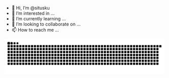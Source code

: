 - 👋 Hi, I’m @situsku
- 👀 I’m interested in ...
- 🌱 I’m currently learning ...
- 💞️ I’m looking to collaborate on ...
- 📫 How to reach me ...

![Snake animation](https://raw.githubusercontent.com/situsku/situsku/main/github-contribution-grid-snake.svg)

<!---
situsku/situsku is a ✨ special ✨ repository because its `README.md` (this file) appears on your GitHub profile.
You can click the Preview link to take a look at your changes.
--->
